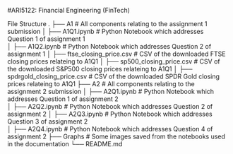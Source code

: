 #ARI5122: Financial Engineering (FinTech)

File Structure
.
├── A1                              # All components relating to the assignment 1 submission
│   ├── A1Q1.ipynb                  # Python Notebook which addresses Question 1 of assignment 1  
│   ├── A1Q2.ipynb                  # Python Notebook which addresses Question 2 of assignment 1
│   ├── ftse_closing_price.csv      # CSV of the downloaded FTSE closing prices relateing to A1Q1
│   ├── sp500_closing_price.csv     # CSV of the downloaded S&P500 closing prices relateing to A1Q1
│   ├── spdrgold_closing_price.csv  # CSV of the downloaded SPDR Gold closing prices relateing to A1Q1
├── A2                              # All components relating to the assignment 2 submission
│   ├── A2Q1.ipynb                  # Python Notebook which addresses Question 1 of assignment 2  
│   ├── A2Q2.ipynb                  # Python Notebook which addresses Question 2 of assignment 2
│   ├── A2Q3.ipynb                  # Python Notebook which addresses Question 3 of assignment 2  
│   ├── A2Q4.ipynb                  # Python Notebook which addresses Question 4 of assignment 2
├── Graphs                      # Some images saved from the notebooks used in the documentation
└── README.md
